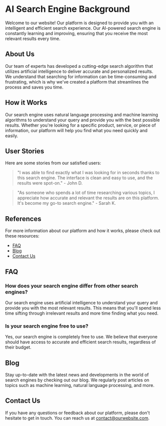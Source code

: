 <!--font:Poppins-->

# AI Search Engine Background

Welcome to our website! Our platform is designed to provide you with an intelligent and efficient search experience. Our AI-powered search engine is constantly learning and improving, ensuring that you receive the most relevant results every time.

## About Us

Our team of experts has developed a cutting-edge search algorithm that utilizes artificial intelligence to deliver accurate and personalized results. We understand that searching for information can be time-consuming and frustrating, which is why we've created a platform that streamlines the process and saves you time.

## How it Works

Our search engine uses natural language processing and machine learning algorithms to understand your query and provide you with the best possible results. Whether you're looking for a specific product, service, or piece of information, our platform will help you find what you need quickly and easily.

## User Stories

Here are some stories from our satisfied users:

> "I was able to find exactly what I was looking for in seconds thanks to this search engine. The interface is clean and easy to use, and the results were spot-on." - John D.

> "As someone who spends a lot of time researching various topics, I appreciate how accurate and relevant the results are on this platform. It's become my go-to search engine." - Sarah K.

## References

For more information about our platform and how it works, please check out these resources:

- [FAQ](#faq)
- [Blog](#blog)
- [Contact Us](#contact-us)

## FAQ

### How does your search engine differ from other search engines?

Our search engine uses artificial intelligence to understand your query and provide you with the most relevant results. This means that you'll spend less time sifting through irrelevant results and more time finding what you need.

### Is your search engine free to use?

Yes, our search engine is completely free to use. We believe that everyone should have access to accurate and efficient search results, regardless of their budget.

## Blog

Stay up-to-date with the latest news and developments in the world of search engines by checking out our blog. We regularly post articles on topics such as machine learning, natural language processing, and more.

## Contact Us

If you have any questions or feedback about our platform, please don't hesitate to get in touch. You can reach us at [contact@ourwebsite.com](mailto:contact@ourwebsite.com).

<!--

Write me content for website with wallpaper which alt text is:

"A wallpaper featuring an abstract illustration of an AI-powered search engine, with a minimalist and modern design, set against a gradient background."

The name/title of the page should not be 1:1 copy of the alt text but rather a real content of the website which is using this wallpaper.

- Use markdown format 
- Start with heading
- Heading should be short and concise
- The content should look like a real website 
- The website should not be about the wallpaper, wallpaper is just a related background
- Heading should be contain work "wallpaper" or "background"
- Include real sections like references, contact, user stories, etc. use things relevant to the page purpose.
- Feel free to use structure like headings, bullets, numbering, blockquotes, paragraphs, horizontal lines, etc.
- You can use formatting like bold or _italic_
- You can include UTF-8 emojis
- Links should be only #hash anchors (and you can refer to the document itself)
- Do not include images


---


# AI-Powered Search Engine Background

Welcome to our website! Our platform is designed to provide you with an intelligent and efficient search experience. Our AI-powered search engine is constantly learning and improving, ensuring that you receive the most relevant results every time.

## About Us

Our team of experts has developed a cutting-edge search algorithm that utilizes artificial intelligence to deliver accurate and personalized results. We understand that searching for information can be time-consuming and frustrating, which is why we've created a platform that streamlines the process and saves you time.

## How it Works

Our search engine uses natural language processing and machine learning algorithms to understand your query and provide you with the best possible results. Whether you're looking for a specific product, service, or piece of information, our platform will help you find what you need quickly and easily.

## User Stories

Here are some stories from our satisfied users:

> "I was able to find exactly what I was looking for in seconds thanks to this search engine. The interface is clean and easy to use, and the results were spot-on." - John D.

> "As someone who spends a lot of time researching various topics, I appreciate how accurate and relevant the results are on this platform. It's become my go-to search engine." - Sarah K.

## References

For more information about our platform and how it works, please check out these resources:

- [FAQ](#faq)
- [Blog](#blog)
- [Contact Us](#contact-us)

## FAQ

### How does your search engine differ from other search engines?

Our search engine uses artificial intelligence to understand your query and provide you with the most relevant results. This means that you'll spend less time sifting through irrelevant results and more time finding what you need.

### Is your search engine free to use?

Yes, our search engine is completely free to use. We believe that everyone should have access to accurate and efficient search results, regardless of their budget.

## Blog

Stay up-to-date with the latest news and developments in the world of search engines by checking out our blog. We regularly post articles on topics such as machine learning, natural language processing, and more.

## Contact Us

If you have any questions or feedback about our platform, please don't hesitate to get in touch. You can reach us at [contact@ourwebsite.com](mailto:contact@ourwebsite.com).


---


Write me a Google font which is best fitting for the website.

Pick from the list:
- Exo 2
- Inter
- Cinzel Decorative
- Cinzel
- Lobster
- Barlow Condensed
- Orbitron
- Raleway
- Playfair Display
- Cormorant Garamond
- Alegreya
- Futura
- Poppins
- IBM Plex Sans
- Lato
- Great Vibes
- Roboto
- Montserrat
- Dancing Script
- Cabin
- Open Sans
- Creepster


Write just the font name nothing else.


---


Poppins

-->

